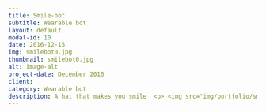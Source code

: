```yaml
---
title: Smile-bot
subtitle: Wearable bot
layout: default
modal-id: 10
date: 2016-12-15
img: smilebot0.jpg
thumbnail: smilebot0.jpg
alt: image-alt
project-date: December 2016
client:
category: Wearable bot
description: A hat that makes you smile  <p> <img src="img/portfolio/smilebot3.jpg" class="img-responsive img-centered" alt=""> </p> <p> <img src="img/portfolio/smilebot11.jpg" class="img-responsive img-centered" alt=""> </p> <p><b>Wearable device, Cyborg – Robot as Body Parts </b></p> <p>The name of this piece is called, "Laughter Robot". This bot does not match the requirements of any other robots. Robots should have minimal subjectivity to move under its own judgment, but this is not the case. Every movements should be externally operated on this device. Neverthless, I’m calling it a robot, not a machine. This is because it is a device that helps movements of other cyborgs, and an extension of body parts that reflects reality, where we are often forced to laugh by environmental requirements. </p> <br> <p><b>웨어러블 장치, 사이보그 - 몸의 연장선으로서의 로봇 </b></p> <p>본 작품의 이름은  '웃게만드는 로봇 ' 이다. ‘웃게 만드는 로봇’은 결코 로봇의 요건에 부합되지 못한다. 로봇은 스스로의 판단하에 움직이는 최소한의 주체성을 지녀야 하지만 이 장치는 결코 그렇지 않기 때문이다. 장치의 모든 움직임은 외부적으로 조작해야 한다. 하지만 본인은 기계라고 하지 않고 로봇이라고 명명했다. 그것은 몸의 연장선으로써, 사이보그의 움직임을 도와주는 동반자이자 현실을 반영하는 장치이기 때문이다.</p> <p>현대 사회에서는 누구든지 사이보그가 될 수 있다. 만약 자신의 몸에 기계를 부착해 기계의 기능을 활용한다면 그는 사이보그라고 말할 수 있다. 사이보그적인 개념을 가지고 와서 이 장치는 몸에 부착해 인간을 웃게 만드는 로봇이다. 외부의 환경에 의해서 강압 아닌 강압적으로 웃어야 하는 현실을 적극적으로 반영하기 위해 태어난, 인간을 미소짓게 만드는 물체이자 로봇이다.</p>
---
```

